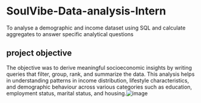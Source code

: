 # SoulVibe-Data-analysis-Intern
 To analyse a demographic and income dataset using SQL and calculate aggregates to answer specific analytical questions
## project objective
The objective was to derive meaningful socioeconomic insights by writing queries that filter, group, rank, and summarize the data. This analysis helps in understanding patterns in income distribution, lifestyle characteristics, and demographic behaviour across various categories such as education, employment status, marital status, and housing.![image](https://github.com/user-attachments/assets/9a20924b-592b-4e15-ae47-8ccbe4043fbf)

